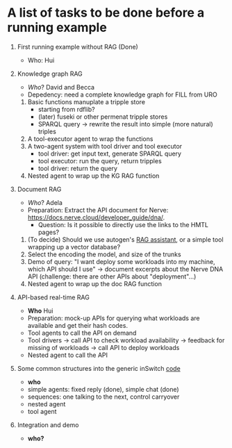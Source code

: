 # A list of tasks to be done before a running example

1. First running example without RAG (Done)
    - Who: Hui
2. Knowledge graph RAG
    - *Who*? David and Becca
    - Depedency: need a complete knowledge graph for FILL from URO
    1. Basic functions manuplate a tripple store
        - starting from rdflib?
        - (later) fuseki or other permenat tripple stores
        - SPARQL query -> rewrite the result into simple (more natural) triples
    2. A tool-executor agent to wrap the functions
    3. A two-agent system with tool driver and tool executor
        - tool driver: get input text, generate SPARQL query
        - tool executor: run the query, return tripples
        - tool driver: return the query
    4. Nested agent to wrap up the KG RAG function
    
3. Document RAG
    - *Who*? Adela
    - Preparation: Extract the API document for Nerve: https://docs.nerve.cloud/developer_guide/dna/.
      - Question: Is it possible to directly use the links to the HMTL pages?
    1. (To decide) Should we use autogen's [RAG assistant](https://microsoft.github.io/autogen/0.2/blog/2023/10/18/RetrieveChat/), or a simple tool wrapping up a vector database?
    2. Select the encoding the model, and size of the trunks
    3. Demo of query: "I want deploy some workloads into my machine, which API should I use" -> document excerpts about the Nerve DNA API (challenge: there are other APIs about "deployment"...)
    4. Nested agent to wrap up the doc RAG function

4. API-based real-time RAG
    - **Who** Hui
    - Preparation: mock-up APIs for querying what workloads are available and get their hash codes.
    - Tool agents to call the API on demand
    - Tool drivers -> call API to check workload availability -> feedback for missing of workloads -> call API to deploy workloads
    - Nested agent to call the API

5. Some common structures into the generic inSwitch [code](../../inswitch/)
    - **who**
    - simple agents: fixed reply (done), simple chat (done)
    - sequences: one talking to the next, control carryover
    - nested agent
    - tool agent
5. Integration and demo
    - **who?**


